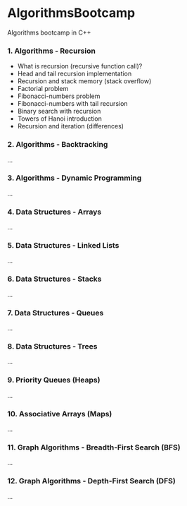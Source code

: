# AlgorithmsBootcamp
Algorithms bootcamp in C++

### 1. Algorithms - Recursion
* What is recursion (recursive function call)?
* Head and tail recursion implementation
* Recursion and stack memory (stack overflow)
* Factorial problem
* Fibonacci-numbers problem
* Fibonacci-numbers with tail recursion
* Binary search with recursion
* Towers of Hanoi introduction
* Recursion and iteration (differences)

### 2. Algorithms - Backtracking
...
### 3. Algorithms - Dynamic Programming
...
### 4. Data Structures - Arrays
...
### 5. Data Structures - Linked Lists
...
### 6. Data Structures - Stacks
...
### 7. Data Structures - Queues
...
### 8. Data Structures - Trees
...
### 9. Priority Queues (Heaps)
...
### 10. Associative Arrays (Maps)
...
### 11. Graph Algorithms - Breadth-First Search (BFS)
...
### 12. Graph Algorithms - Depth-First Search (DFS)
...